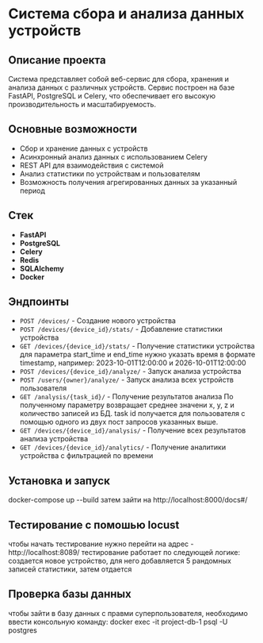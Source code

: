 # Система сбора и анализа данных устройств

## Описание проекта
Система представляет собой веб-сервис для сбора, хранения и анализа данных с различных устройств. Сервис построен на базе FastAPI, PostgreSQL и Celery, что обеспечивает его высокую производительность и масштабируемость.

## Основные возможности
- Сбор и хранение данных с устройств
- Асинхронный анализ данных с использованием Celery
- REST API для взаимодействия с системой
- Анализ статистики по устройствам и пользователям
- Возможность получения агрегированных данных за указанный период

## Стек
- **FastAPI** 
- **PostgreSQL** 
- **Celery** 
- **Redis** 
- **SQLAlchemy** 
- **Docker** 


## Эндпоинты
- `POST /devices/` - Создание нового устройства
- `POST /devices/{device_id}/stats/` - Добавление статистики устройства
- `GET /devices/{device_id}/stats/` - Получение статистики устройства
для параметра start_time и end_time нужно указать время в формате timestamp, например:
2023-10-01T12:00:00 и 2026-10-01T12:00:00
- `POST /devices/{device_id}/analyze/` - Запуск анализа устройства
- `POST /users/{owner}/analyze/` - Запуск анализа всех устройств пользователя
- `GET /analysis/{task_id}/` - Получение результатов анализа
По полученному параметру возвращает среднее значени x, y, z и количество записей из БД.
task id получается для пользователя с помощью одного из двух пост запросов указанных выше.
- `GET /devices/{device_id}/analysis/` - Получение всех результатов анализа устройства
- `GET /devices/{device_id}/analytics/` - Получение аналитики устройства с фильтрацией по времени

## Установка и запуск
docker-compose up --build
затем зайти на http://localhost:8000/docs#/

## Тестирование с помошью locust
чтобы начать тестирование нужно перейти на адрес - http://localhost:8089/
тестирование работает по следующей логике:
создается новое устройство, для него добавляется 5 рандомных записей статистики, затем отдается 

## Проверка базы данных
чтобы зайти в базу данных с правми суперпользователя, необходимо ввести консольную команду:
docker exec -it project-db-1 psql -U postgres
